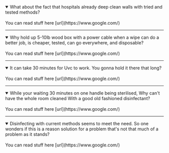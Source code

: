 <details open>
<summary>What about the fact that hospitals already deep clean walls with tried and tested methods?</summary>
<br>
You can read stuff here [url](https://www.google.com/)
</details>

<hr>

<details open>
<summary>Why hold up 5-10lb wood box with a power cable when a wipe can do a better job, is cheaper, tested, can go everywhere, and disposable?</summary>
<br>
You can read stuff here [url](https://www.google.com/)
</details>

<hr>

<details open>
<summary> It can take 30 minutes for Uvc to work. You gonna hold it there that long?</summary>
<br>
You can read stuff here [url](https://www.google.com/)
</details>

<hr>

<details open>
<summary>While your waiting 30 minutes on one handle being sterilised, Why can't have the whole room cleaned With a good old fashioned disinfectant?</summary>
<br>
You can read stuff here [url](https://www.google.com/)
</details>
                                                                              
<hr>

<details open>
<summary>Disinfecting with current methods seems to meet the need. So one wonders if this is a reason solution for a problem that's not that much of a problem as it stands?</summary>
<br>
You can read stuff here [url](https://www.google.com/)
</details>                                                                             

